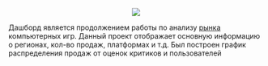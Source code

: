 <p align="center">
      <img src="https://i.ibb.co/2Sk1p2m/imgonline-com-ua-Compressed-Xli-Fc-FXxxv2-Ubq.jpg">
</p>

Дашборд является продолжением работы по анализу [рынка](https://github.com/Playmen998/Data-Analysis/blob/master/Game_Industry_Analysis.ipynb) компьютерных игр. Данный проект отображает основную информацию о регионах, кол-во продаж, платформах и т.д. Был построен график распределения продаж от оценок критиков и пользователей

